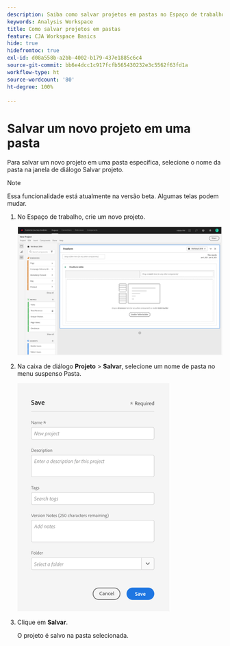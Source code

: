 ```yaml
---
description: Saiba como salvar projetos em pastas no Espaço de trabalho
keywords: Analysis Workspace
title: Como salvar projetos em pastas
feature: CJA Workspace Basics
hide: true
hidefromtoc: true
exl-id: d08a558b-a2bb-4002-b179-437e1885c6c4
source-git-commit: bb6e4dcc1c917fcfb565430232e3c5562f63fd1a
workflow-type: ht
source-wordcount: '80'
ht-degree: 100%

---
```


# Salvar um novo projeto em uma pasta

Para salvar um novo projeto em uma pasta específica, selecione o nome da pasta na janela de diálogo Salvar projeto.

>[!NOTE]
>
>Essa funcionalidade está atualmente na versão beta. Algumas telas podem mudar.

1. No Espaço de trabalho, crie um novo projeto.

   ![](/help/analysis-workspace/build-workspace-project/assets/save-to-folder1.png)

1. Na caixa de diálogo **Projeto** > **Salvar**, selecione um nome de pasta no menu suspenso Pasta.

   ![](/help/analysis-workspace/build-workspace-project/assets/save-to-folder2.png)

1. Clique em **Salvar**.

   O projeto é salvo na pasta selecionada.
